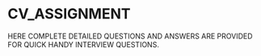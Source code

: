 # CV_ASSIGNMENT
HERE COMPLETE DETAILED QUESTIONS AND ANSWERS ARE PROVIDED FOR QUICK HANDY INTERVIEW QUESTIONS.
